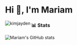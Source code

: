 ### <h1>Hi 👋, I'm Mariam </h1>

<p><img align="left" src="https://github-readme-stats.vercel.app/api/top-langs?username=mariamnozadze&show_icons=true&locale=en&layout=compact" alt="kimjayden" /></p>

### 📊 Stats
![Mariam's GitHub stats](https://github-readme-stats.vercel.app/api?username=mariamnozadze&theme=darcula&show_icons=true)
